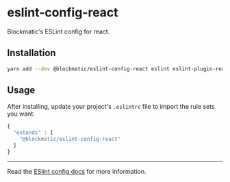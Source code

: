 # eslint-config-react

Blockmatic's ESLint config for react.

## Installation

```sh
yarn add --dev @blockmatic/eslint-config-react eslint eslint-plugin-react eslint-plugin-jsx-a11y
```

## Usage

After installing, update your project's `.eslintrc` file to import the rule sets you want:

```js
{
  "extends" : [
    "@blockmatic/eslint-config-react"
  ]
}
```

---

Read the [ESlint config docs](http://eslint.org/docs/user-guide/configuring#extending-configuration-files)
for more information.
